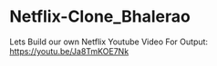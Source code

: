 # Netflix-Clone_Bhalerao
Lets Build our own Netflix
Youtube Video For Output: https://youtu.be/Ja8TmKOE7Nk
